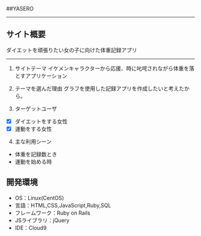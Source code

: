 ##YASERO
***

## サイト概要
 ダイエットを頑張りたい女の子に向けた体重記録アプリ

 ___
1. サイトテーマ
イケメンキャラクターから応援、時に叱咤されながら体重を落とすアプリケーション

2. テーマを選んだ理由
グラフを使用した記録アプリを作成したいと考えたから。

3. ターゲットユーザ
- [x] ダイエットをする女性
- [x] 運動をする女性

4. 主な利用シーン
* 体重を記録数とき
* 運動を始める時

## 開発環境
- OS：Linux(CentOS)
- 言語：HTML,CSS,JavaScript,Ruby,SQL
- フレームワーク：Ruby on Rails
- JSライブラリ：jQuery
- IDE：Cloud9
